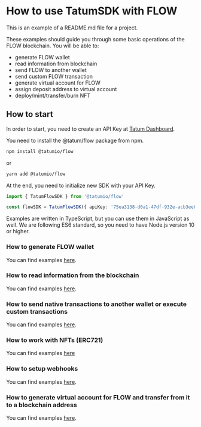 # How to use TatumSDK with FLOW

This is an example of a README.md file for a project.

These examples should guide you through some basic operations of the FLOW blockchain. You will be able to:

- generate FLOW wallet
- read information from blockchain
- send FLOW to another wallet
- send custom FLOW transaction
- generate virtual account for FLOW
- assign deposit address to virtual account
- deploy/mint/transfer/burn NFT

## How to start

In order to start, you need to create an API Key at [Tatum Dashboard](https://dashboard.tatum.io).

You need to install the @tatum/flow package from npm.

```bash
npm install @tatumio/flow
```

or

```bash
yarn add @tatumio/flow
```

At the end, you need to initialize new SDK with your API Key.

```typescript
import { TatumFlowSDK } from '@tatumio/flow'

const flowSDK = TatumFlowSDK({ apiKey: '75ea3138-d0a1-47df-932e-acb3ee807dab' })
```

Examples are written in TypeScript, but you can use them in JavaScript as well. We are following ES6 standard, so you
need to have Node.js version 10 or higher.

### How to generate FLOW wallet

You can find examples [here](./src/app/flow.wallet.example.ts).

### How to read information from the blockchain

You can find examples [here](./src/app/flow.blockchain.example.ts).

### How to send native transactions to another wallet or execute custom transactions

You can find examples [here](./src/app/flow.tx.example.ts).

### How to work with NFTs (ERC721)

You can find examples [here](./src/app/flow.nft.example.ts)

### How to setup webhooks

You can find examples [here](./src/app/flow.subscriptions.example.ts).

### How to generate virtual account for FLOW and transfer from it to a blockchain address

You can find examples [here](./src/app/flow.virtualAccount.example.ts).
